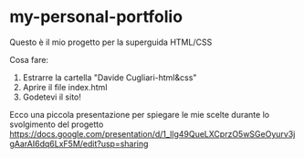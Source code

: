 # my-personal-portfolio
Questo è il mio progetto per la superguida HTML/CSS

Cosa fare:
1. Estrarre la cartella "Davide Cugliari-html&css"
2. Aprire il file index.html
3. Godetevi il sito!

Ecco una piccola presentazione per spiegare le mie scelte durante lo svolgimento del progetto
https://docs.google.com/presentation/d/1_llg49QueLXCprzO5wSGeOyurv3jgAarAI6dq6LxF5M/edit?usp=sharing



